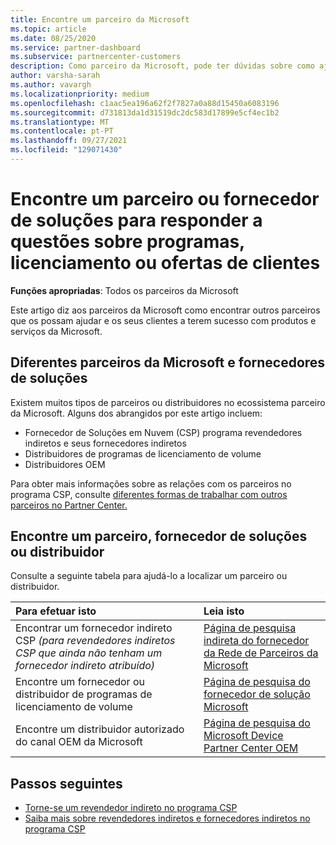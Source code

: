 ```yaml
---
title: Encontre um parceiro da Microsoft
ms.topic: article
ms.date: 08/25/2020
ms.service: partner-dashboard
ms.subservice: partnercenter-customers
description: Como parceiro da Microsoft, pode ter dúvidas sobre como ajudar os seus clientes ou programas específicos. Encontre outros parceiros que possam ajudar.
author: varsha-sarah
ms.author: vavargh
ms.localizationpriority: medium
ms.openlocfilehash: c1aac5ea196a62f2f7827a0a88d15450a6083196
ms.sourcegitcommit: d731813da1d31519dc2dc583d17899e5cf4ec1b2
ms.translationtype: MT
ms.contentlocale: pt-PT
ms.lasthandoff: 09/27/2021
ms.locfileid: "129071430"
---
```

# <a name="find-a-partner-or-solution-provider-to-answer-questions-about-programs-licensing-or-customer-deals"></a>Encontre um parceiro ou fornecedor de soluções para responder a questões sobre programas, licenciamento ou ofertas de clientes 

**Funções apropriadas**: Todos os parceiros da Microsoft

Este artigo diz aos parceiros da Microsoft como encontrar outros parceiros que os possam ajudar e os seus clientes a terem sucesso com produtos e serviços da Microsoft.

## <a name="different-microsoft-partners-and-solution-providers"></a>Diferentes parceiros da Microsoft e fornecedores de soluções

Existem muitos tipos de parceiros ou distribuidores no ecossistema parceiro da Microsoft. Alguns dos abrangidos por este artigo incluem:

- Fornecedor de Soluções em Nuvem (CSP) programa revendedores indiretos e seus fornecedores indiretos
- Distribuidores de programas de licenciamento de volume
- Distribuidores OEM

Para obter mais informações sobre as relações com os parceiros no programa CSP, consulte [diferentes formas de trabalhar com outros parceiros no Partner Center.](work-with-other-partners.md)

## <a name="find-a-partner-solution-provider-or-distributor"></a>Encontre um parceiro, fornecedor de soluções ou distribuidor

Consulte a seguinte tabela para ajudá-lo a localizar um parceiro ou distribuidor.

|Para efetuar isto  | Leia isto  |
|:------------------|:--------------- |
|Encontrar um fornecedor indireto CSP *(para revendedores indiretos CSP que ainda não tenham um fornecedor indireto atribuído)* | [Página de pesquisa indireta do fornecedor da Rede de Parceiros da Microsoft](https://partner.microsoft.com/membership/cloud-solution-provider/find-a-provider)  |
|Encontre um fornecedor ou distribuidor de programas de licenciamento de volume  | [Página de pesquisa do fornecedor de solução Microsoft](https://www.microsoft.com/solution-providers/home)  |
|Encontre um distribuidor autorizado do canal OEM da Microsoft  | [Página de pesquisa do Microsoft Device Partner Center OEM](https://devicepartner.microsoft.com/connect/distributor)  |

## <a name="next-steps"></a>Passos seguintes

- [Torne-se um revendedor indireto no programa CSP](https://partner.microsoft.com/licensing)
- [Saiba mais sobre revendedores indiretos e fornecedores indiretos no programa CSP](work-with-other-partners.md)

